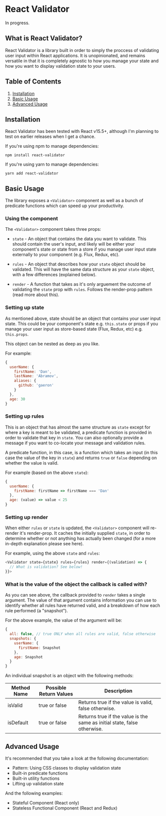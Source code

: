 # React Validator

In progress.

## What is React Validator?

React Validator is a library built in order to simply the proccess of validating user input within React applications. It is unopinionated, and remains versatile in that it is completely agnostic to how you manage your state and how you want to display validation state to your users.

## Table of Contents

1. [Installation](#installation)
2. [Basic Usage](#basic-usage)
3. [Advanced Usage](#advanced-usage)

## Installation

React Validator has been tested with React v15.5+, although I'm planning to test on earlier releases when I get a chance.

If you're using npm to manage dependencies:

```
npm install react-validator
```

If you're using yarn to manage dependencies:

```
yarn add react-validator
```

## Basic Usage

The library exposes a `<Validator>` component as well as a bunch of predicate functions which can speed up your productivity.

### Using the <Validator> component

The `<Validator>` component takes three props:

- `state` - An object that contains the data you want to validate. This should contain the user's input, and likely will be either your component's state or state from a store if you manage user input state externally to your component (e.g. Flux, Redux, etc).

- `rules` - An object that describes how your `state` object should be validated. This will have the same data structure as your `state` object, with a few differences (explained below).

- `render` - A function that takes as it's only arguement the outcome of validating the `state` prop with `rules`. Follows the render-prop pattern (read more about this).

### Setting up state

As mentioned above, state should be an object that contains your user input state. This could be your component's state e.g. `this.state` or props if you manage your user input as store-based state (Flux, Redux, etc) e.g. `this.props`.

This object can be nested as deep as you like.

For example:

```javascript
{
  userName: {
    firstName: 'Dan',
    lastName: 'Abramov',
    aliases: {
      github: 'gaeron'
    }
  },
  age: 30
}
```

### Setting up rules

This is an object that has almost the same structure as `state` except for where a key is meant to be validated, a predicate function is provided in order to validate that key in `state`. You can also optionally provide a message if you want to co-locate your message and validation rules.

A predicate function, in this case, is a function which takes an input (in this case the value of the key in `state`) and returns `true` or `false` depending on whether the value is valid.

For example (based on the above `state`):

```javascript
{
  userName: {
    firstName: firstName => firstName === 'Dan'
  },
  age: (value) => value < 25
}
```

### Setting up render

When either `rules` or `state` is updated, the `<Validator>` component will re-render it's render-prop. It caches the initially supplied `state`, in order to determine whether or not anything has actually been changed (for a more in-depth explanation please see here).


For example, using the above `state` and `rules`:

```javascript
<Validator state={state} rules={rules} render={(validation) => {
  // What is validation? See below!
}}>
```

### What is the value of the object the callback is called with?

As you can see above, the callback provided to `render` takes a single argument. The value of that argument contains information you can use to identify whether all rules have returned valid, and a breakdown of how each rule performed (a "snapshot").

For the above example, the value of the argument will be:

```javascript
{
  all: false, // true ONLY when all rules are valid, false otherwise
  snapshots: {
    userName: {
      firstName: Snapshot
    },
    age: Snapshot
  }
}
```

An individual snapshot is an object with the following methods:

Method Name | Possible Return Values | Description
-------------------- | --------------- | -----------
isValid | true or false | Returns true if the value is valid, false otherwise.
isDefault | true or false | Returns true if the value is the same as initial state, false otherwise.

## Advanced Usage

It's recommended that you take a look at the following documentation:

- Pattern: Using CSS classes to display validation state
- Built-in predicate functions
- Built-in utility functions
- Lifting up validation state

And the following examples:

- Stateful Component (React only)
- Stateless Functional Component (React and Redux)